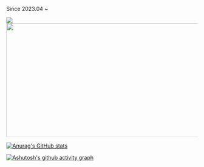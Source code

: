 Since 2023.04 ~ 

<a href="https://github.com/devxb/gitanimals">
  <img src="https://render.gitanimals.org/farms/K-KY"/>
</a>



<a href="https://github.com/devxb/gitanimals">
  <img
    src="https://render.gitanimals.org/lines/K-KY"
    width="1000"
    height="300"
  />
</a>
  
[![Anurag's GitHub stats](https://github-readme-stats.vercel.app/api?username=K-KY&show_icons=true&count_private=true&theme=dark)](https://github.com/anuraghazra/github-readme-stats)

[![Ashutosh's github activity graph](https://github-readme-activity-graph.vercel.app/graph?username=K-KY&custom_title=This%20is%20a%20title&hide_border=true)](https://github.com/ashutosh00710/github-readme-activity-graph)


